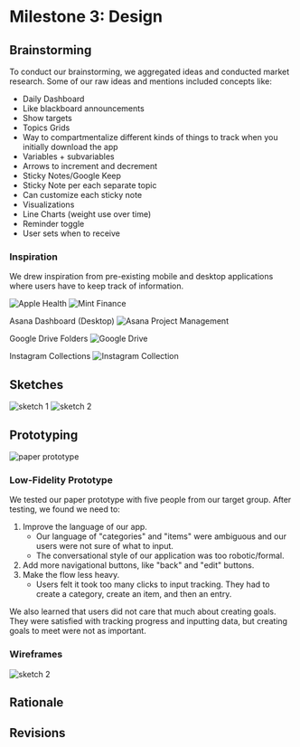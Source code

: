 # Milestone 3: Design

## Brainstorming

To conduct our brainstorming, we aggregated ideas and conducted market research. Some of our raw ideas and mentions included concepts like:

 * Daily Dashboard
 * Like blackboard announcements 
 * Show targets 
 * Topics Grids
 * Way to compartmentalize different kinds of things to track when you initially download the app 
 * Variables + subvariables 
 * Arrows to increment and decrement  
 * Sticky Notes/Google Keep	
 * Sticky Note per each separate topic 
 * Can customize each sticky note 
 * Visualizations	
 * Line Charts (weight use over time) 
 * Reminder toggle
 * User sets when to receive 

### Inspiration
We drew inspiration from pre-existing mobile and desktop applications where users have to keep track of information.

![Apple Health](images/apple-health.png)
![Mint Finance](images/mint.png)

Asana Dashboard (Desktop)
![Asana Project Management](images/asana-dashboard.png)

Google Drive Folders
![Google Drive](images/google-drive.png)

Instagram Collections
![Instagram Collection](images/ig-collections.png)
 

## Sketches
![sketch 1](images/group-sketch1.jpg)
![sketch 2](images/group-sketch2.jpg)

## Prototyping
![paper prototype](images/paper-prototype-1.png)

### Low-Fidelity Prototype

We tested our paper prototype with five people from our target group. 
After testing, we found we need to:
1. Improve the language of our app. 
	- Our language of "categories" and "items" were ambiguous and our users were not sure of what to input. 
	- The conversational style of our application was too robotic/formal.
2. Add more navigational buttons, like "back" and "edit" buttons.
3. Make the flow less heavy.
	- Users felt it took too many clicks to input tracking. They had to create a category, create an item, and then an entry.

We also learned that users did not care that much about creating goals. They were satisfied with tracking progress and inputting data, but creating goals to meet were not as important.


### Wireframes

![sketch 2](images/wireframes-med.png)


## Rationale

## Revisions

